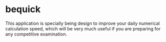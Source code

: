 # bequick
This application is specially being design to improve your daily numerical
calculation speed, which will be very much useful if you are preparing for 
any competitive examination.
